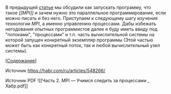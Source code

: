В предыдущей [статье](<MPI - Введение и первая программа>) мы обсудили как запускать программу, что такое _[[MPI]]_ и зачем нужно это параллельное программирование, если можно писать и без него. Приступаем к следующему шагу изучения технологии _MPI_, а именно управлению процессами. Дабы избежать негодования опытных программистов далее я буду иметь ввиду под "потоками", "процессами" и т.п. часть вычислительной системы на которой запущен конкретный экземпляр программы (Этой частью может быть как конкретный поток, так и любой вычислительный узел системы).

[[Содержание](<articles/MPI - Учимся следить за процессами ч2/Содержание>)]

Источник
https://habr.com/ru/articles/548266/

Источник PDF
![[Часть 2. MPI — Учимся следить за процессами _ Хабр.pdf]]
